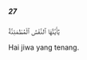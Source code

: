 ##### 27

<span class="ayah">يَٰٓأَيَّتُهَا ٱلنَّفْسُ ٱلْمُطْمَئِنَّةُ</span>

<span class="ayah_translation">Hai jiwa yang tenang.</span>
